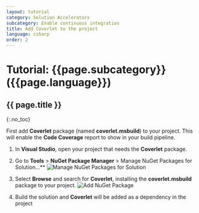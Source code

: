 ```yaml
---
layout: tutorial
category: Solution Accelerators
subcategory: Enable continuous integration
title: Add Coverlet to the project
language: csharp
order: 2
---
```


# Tutorial: {{page.subcategory}} ({{page.language}})

## {{ page.title }}
{:.no_toc}

First add **Coverlet** package (named **coverlet.msbuild**) to your project. This will enable the **Code Coverage** report to show in your build pipeline.

1. In **Visual Studio**, open your project that needs the **Coverlet** package.

1. Go to **Tools** > **NuGet Package Manager** > Manage NuGet Packages for Solution...**
![Manage NuGet Packages for Solution]({{site.baseurl}}/assets/images/tools.png)

1. Select **Browse** and search for **Coverlet**, installing the **coverlet.msbuild** package to your project.
![Add NuGet Package]({{site.baseurl}}/assets/images/add-nuget.png)

1. Build the solution and **Coverlet** will be added as a dependency in the project
